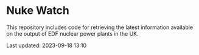 # Nuke Watch

This repository includes code for retrieving the latest information available on the output of EDF nuclear power plants in the UK.

Last updated: 2023-09-18 13:10